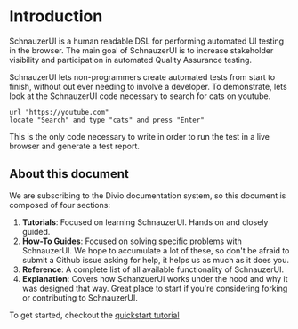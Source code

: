 # Introduction

SchnauzerUI is a human readable DSL for performing automated UI testing in the browser.
The main goal of SchnauzerUI is to increase stakeholder visibility and participation in automated Quality Assurance testing. 

SchnauzerUI lets non-programmers create automated tests from start to finish, without
out ever needing to involve a developer. To demonstrate, lets look at the SchnauzerUI
code necessary to search for cats on youtube.

```
url "https://youtube.com"
locate "Search" and type "cats" and press "Enter"
```

This is the only code necessary to write in order to run the test in a live
browser and generate a test report.

## About this document

We are subscribing to the Divio documentation system, so this document is composed of four sections:
1. **Tutorials**: Focused on learning SchnauzerUI. Hands on and closely guided.
2. **How-To Guides**: Focused on solving specific problems with SchnauzerUI. We hope to accumulate a lot of these, so don't be afraid to submit a Github issue asking for help, it helps us as much as it does you.
3. **Reference**: A complete list of all available functionality of SchnauzerUI.
4. **Explanation**: Covers how SchanzuerUI works under the hood and why it was designed that way. Great place to start if you're considering forking or contributing to SchnauzerUI.

To get started, checkout the [quickstart tutorial](tutorials/quickstart.md)



